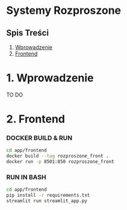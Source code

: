 # Systemy Rozproszone

## Spis Treści
1. [Wprowadzenie](#Wprowadzenie)
2. [Frontend](#Frontend)
# 1. Wprowadzenie
TO DO

# 2. Frontend

### DOCKER BUILD & RUN 
```bash
cd app/frontend
docker build --tag rozproszone_front .
docker run -p 8501:850 rozproszone_front
```

### RUN IN BASH
```bash
cd app/frontend
pip install -r requirements.txt
streamlit run streamlit_app.py
```

